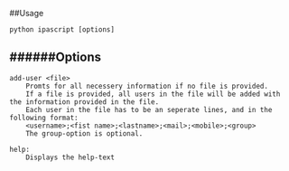 ##Usage

```
python ipascript [options]

```

######Options
-------------

	add-user <file>
		Promts for all necessery information if no file is provided.
		If a file is provided, all users in the file will be added with the information provided in the file.
		Each user in the file has to be an seperate lines, and in the following format:
		<username>;<fist name>;<lastname>;<mail>;<mobile>;<group>
		The group-option is optional.

	help:
		Displays the help-text
